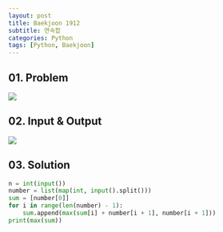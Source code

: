 ```yaml
---
layout: post
title: Baekjoon 1912
subtitle: 연속합
categories: Python
tags: [Python, Baekjoon]
---
```


## 01. Problem

<img src="https://github.com/WoojinJeonkr/WoojinJeonkr.github.io/blob/main/assets/images/post_image/baekjoon/baekjoon_1912.png?raw=true">

## 02. Input & Output

<img src="https://github.com/WoojinJeonkr/WoojinJeonkr.github.io/blob/main/assets/images/post_image/baekjoon/baekjoon_1912_input_output.png?raw=true">

## 03. Solution

```Python
n = int(input())
number = list(map(int, input().split()))
sum = [number[0]]
for i in range(len(number) - 1):
    sum.append(max(sum[i] + number[i + 1], number[i + 1]))
print(max(sum))
```
